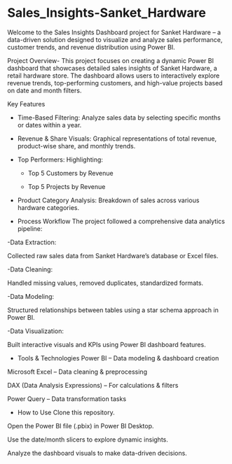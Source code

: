 # Sales_Insights-Sanket_Hardware

Welcome to the Sales Insights Dashboard project for Sanket Hardware – a data-driven solution designed to visualize and analyze sales performance, customer trends, and revenue distribution using Power BI.

Project Overview-
This project focuses on creating a dynamic Power BI dashboard that showcases detailed sales insights of Sanket Hardware, a retail hardware store. The dashboard allows users to interactively explore revenue trends, top-performing customers, and high-value projects based on date and month filters.





Key Features
- Time-Based Filtering: Analyze sales data by selecting specific months or dates within a year.

- Revenue & Share Visuals: Graphical representations of total revenue, product-wise share, and monthly trends.

- Top Performers: Highlighting:

  - Top 5 Customers by Revenue

  - Top 5 Projects by Revenue

- Product Category Analysis: Breakdown of sales across various hardware categories.




* Process Workflow
The project followed a comprehensive data analytics pipeline:

-Data Extraction:

Collected raw sales data from Sanket Hardware’s database or Excel files.

-Data Cleaning:

Handled missing values, removed duplicates, standardized formats.

-Data Modeling:

Structured relationships between tables using a star schema approach in Power BI.

-Data Visualization:

Built interactive visuals and KPIs using Power BI dashboard features.




- Tools & Technologies
Power BI – Data modeling & dashboard creation

Microsoft Excel – Data cleaning & preprocessing

DAX (Data Analysis Expressions) – For calculations & filters

Power Query – Data transformation tasks




- How to Use
Clone this repository.

Open the Power BI file (.pbix) in Power BI Desktop.

Use the date/month slicers to explore dynamic insights.

Analyze the dashboard visuals to make data-driven decisions.
